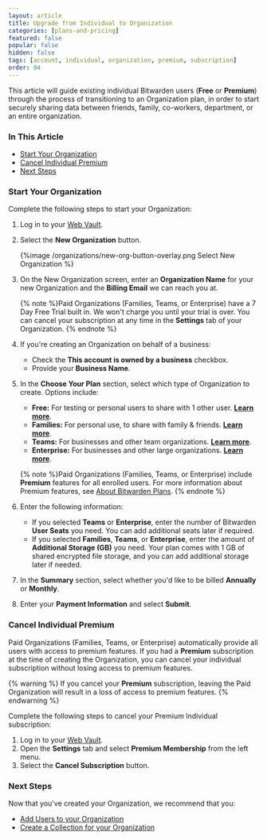 ```yaml
---
layout: article
title: Upgrade from Individual to Organization
categories: [plans-and-pricing]
featured: false
popular: false
hidden: false
tags: [account, individual, organization, premium, subscription]
order: 04
---
```

This article will guide existing individual Bitwarden users (**Free** or **Premium**) through the process of transitioning to an Organization plan, in order to start securely sharing data between friends, family, co-workers, department, or an entire organization.

### In This Article
- [Start Your Organization](#start-your-organization)
- [Cancel Individual Premium](#cancel-individual-premium)
- [Next Steps](#next-steps)

### Start Your Organization

Complete the following steps to start your Organization:

1. Log in to your [Web Vault](https://vault.bitwarden.com/).
2. Select the **New Organization** button.

   {%image /organizations/new-org-button-overlay.png Select New Organization %}

3. On the New Organization screen, enter an **Organization Name** for your new Organization and the **Billing Email** we can reach you at.

   {% note %}Paid Organizations (Families, Teams, or Enterprise) have a 7 Day Free Trial built in. We won't charge you until your trial is over. You can cancel your subscription at any time in the **Settings** tab of your Organization.
   {% endnote %}

4. If you're creating an Organization on behalf of a business:
   - Check the **This account is owned by a business** checkbox.
   - Provide your **Business Name**.

5. In the **Choose Your Plan** section, select which type of Organization to create. Options include:
   - **Free:** For testing or personal users to share with 1 other user. **[Learn more](https://bitwarden.com/help/article/about-bitwarden-plans/#free-organizations/)**.
   - **Families:** For personal use, to share with family & friends. **[Learn more](https://bitwarden.com/help/article/about-bitwarden-plans/#families/)**.
   - **Teams:** For businesses and other team organizations. **[Learn more](https://bitwarden.com/help/article/about-bitwarden-plans/#teams/)**.
   - **Enterprise:** For businesses and other large organizations. **[Learn more](https://bitwarden.com/help/article/about-bitwarden-plans/#enterprise/)**.

   {% note %}Paid Organizations (Families, Teams, or Enterprise) include **Premium** features for all enrolled users. For more information about Premium features, see [About Bitwarden Plans](https://bitwarden.com/help/article/about-bitwarden-plans/#compare-the-plans/).
   {% endnote %}

6. Enter the following information:
   - If you selected **Teams** or **Enterprise**, enter the number of Bitwarden **User Seats** you need. You can add additional seats later if required.
   - If you selected **Families**, **Teams**, or **Enterprise**, enter the amount of **Additional Storage (GB)** you need. Your plan comes with 1 GB of shared encrypted file storage, and you can add additional storage later if needed.
7. In the **Summary** section, select whether you'd like to be billed **Annually** or **Monthly**.
8. Enter your **Payment Information** and select **Submit**.

### Cancel Individual Premium

Paid Organizations (Families, Teams, or Enterprise) automatically provide all users with access to premium features. If you had a **Premium** subscription at the time of creating the Organization, you can cancel your individual subscription without losing access to premium features.

{% warning %}
If you cancel your **Premium** subscription, leaving the Paid Organization will result in a loss of access to premium features.
{% endwarning %}

Complete the following steps to cancel your Premium Individual subscription:

1. Log in to your [Web Vault](https://vault.bitwarden.com/).
2. Open the **Settings** tab and select **Premium Membership** from the left menu.
3. Select the **Cancel Subscription** button.

### Next Steps

Now that you've created your Organization, we recommend that you:

- [Add Users to your Organization](https://bitwarden.com/help/article/managing-users/)
- [Create a Collection for your Organization](https://bitwarden.com/help/article/collections/)
